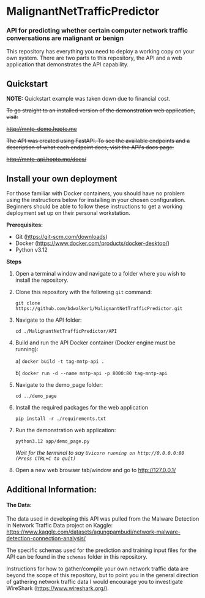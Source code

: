 # MalignantNetTrafficPredictor
### API for predicting whether certain computer network traffic conversations are malignant or benign

This repository has everything you need to deploy a working copy on your own system.
There are two parts to this repository, the API and a web application that
demonstrates the API capability.

## Quickstart
**NOTE:** Quickstart example was taken down due to financial cost.

<s>To go straight to an installed version of the demonstration web application, 
visit:

http://mntp-demo.hopto.me

The API was created using FastAPI. To see the available endpoints and a
description of what each endpoint does, visit the API's docs page:

http://mntp-api.hopto.me/docs/
</s>
## Install your own deployment

For those familiar with Docker containers, you should have no problem using
the instructions below for installing in your chosen configuration. 
Beginners should be able to follow these instructions to get a working
deployment set up on their personal workstation.

**Prerequisites:**
- Git (https://git-scm.com/downloads)
- Docker (https://www.docker.com/products/docker-desktop/)
- Python v3.12

**Steps**
1) Open a terminal window and navigate to a folder where you wish to install the repository.

2) Clone this repository with the following `git` command:

    `git clone https://github.com/bdwalker1/MalignantNetTrafficPredictor.git`

3) Navigate to the API folder:

    `cd ./MalignantNetTrafficPredictor/API`

4) Build and run the API Docker container (Docker engine must be running):

    a) `docker build -t tag-mntp-api .`

    b) `docker run -d --name mntp-api -p 8000:80 tag-mntp-api`

5) Navigate to the demo_page folder:

    `cd ../demo_page`

6) Install the required packages for the web application

    `pip install -r ./requirements.txt`

7) Run the demonstration web application:

    `python3.12 app/demo_page.py`

   *Wait for the terminal to say `Uvicorn running on http://0.0.0.0:80 (Press CTRL+C to quit)`*

8) Open a new web browser tab/window and go to http://127.0.0.1/

## Additional Information:

#### The Data:
The data used in developing this API was pulled from the 
Malware Detection in Network Traffic Data project on Kaggle:
https://www.kaggle.com/datasets/agungpambudi/network-malware-detection-connection-analysis/

The specific schemas used for the prediction and training input files for the
API can be found in the `schemas` folder in this repository.

Instructions for how to gather/compile your own network traffic data are beyond
the scope of this repository, but to point you in the general direction
of gathering network traffic data I would encourage you to investigate
WireShark (https://www.wireshark.org/).
